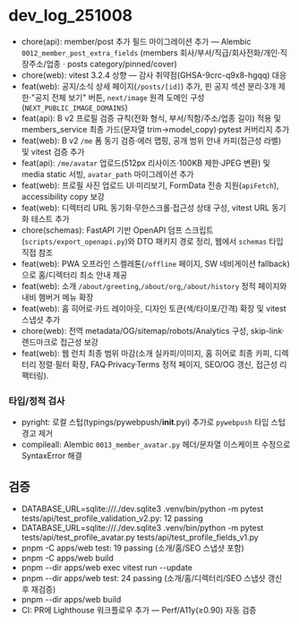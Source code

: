 # dev_log_251008

- chore(api): member/post 추가 필드 마이그레이션 추가 — Alembic `0012_member_post_extra_fields` (members 회사/부서/직급/회사전화/개인·직장주소/업종 · posts category/pinned/cover)
- chore(web): vitest 3.2.4 상향 — 감사 취약점(GHSA-9crc-q9x8-hgqq) 대응
- feat(web): 공지/소식 상세 페이지(`/posts/[id]`) 추가, 핀 공지 섹션 분리·3개 제한·"공지 전체 보기" 버튼, `next/image` 원격 도메인 구성(`NEXT_PUBLIC_IMAGE_DOMAINS`)
- feat(api): B v2 프로필 검증 규칙(전화 형식, 부서/직함/주소/업종 길이) 적용 및 members_service 최종 가드(문자열 trim→model_copy)·pytest 커버리지 추가
- feat(web): B v2 `/me` 폼 동기 검증·에러 맵핑, 공개 범위 안내 카피(접근성 라벨) 및 vitest 검증 추가
- feat(api): `/me/avatar` 업로드(512px 리사이즈·100KB 제한·JPEG 변환) 및 media static 서빙, `avatar_path` 마이그레이션 추가
- feat(web): 프로필 사진 업로드 UI·미리보기, FormData 전송 지원(`apiFetch`), accessibility copy 보강
- feat(web): 디렉터리 URL 동기화·무한스크롤·접근성 상태 구성, vitest URL 동기화 테스트 추가
- chore(schemas): FastAPI 기반 OpenAPI 덤프 스크립트(`scripts/export_openapi.py`)와 DTO 패키지 경로 정리, 웹에서 `schemas` 타입 직접 참조
- feat(web): PWA 오프라인 스켈레톤(`/offline` 페이지, SW 네비게이션 fallback)으로 홈/디렉터리 최소 안내 제공
- feat(web): 소개 `/about/greeting`,`/about/org`,`/about/history` 정적 페이지와 내비 햄버거 메뉴 확장
- feat(web): 홈 히어로·카드 레이아웃, 디자인 토큰(색/타이포/간격) 확장 및 vitest 스냅샷 추가
- chore(web): 전역 metadata/OG/sitemap/robots/Analytics 구성, skip-link·랜드마크로 접근성 보강
- feat(web): 웹 런치 최종 범위 마감(소개 실카피/이미지, 홈 히어로 최종 카피, 디렉터리 정렬·필터 확장, FAQ·Privacy·Terms 정적 페이지, SEO/OG 갱신, 접근성 리팩터링).

### 타입/정적 검사
- pyright: 로컬 스텁(typings/pywebpush/__init__.pyi) 추가로 `pywebpush` 타입 스텁 경고 제거
 - compileall: Alembic `0013_member_avatar.py` 헤더/문자열 이스케이프 수정으로 SyntaxError 해결

## 검증
- DATABASE_URL=sqlite:///./dev.sqlite3 .venv/bin/python -m pytest tests/api/test_profile_validation_v2.py: 12 passing
- DATABASE_URL=sqlite:///./dev.sqlite3 .venv/bin/python -m pytest tests/api/test_profile_avatar.py tests/api/test_profile_fields_v1.py
- pnpm -C apps/web test: 19 passing (소개/홈/SEO 스냅샷 포함)
- pnpm -C apps/web build
- pnpm --dir apps/web exec vitest run --update
- pnpm --dir apps/web test: 24 passing (소개/홈/디렉터리/SEO 스냅샷 갱신 후 재검증)
- pnpm --dir apps/web build
 - CI: PR에 Lighthouse 워크플로우 추가 — Perf/A11y(≥0.90) 자동 검증

